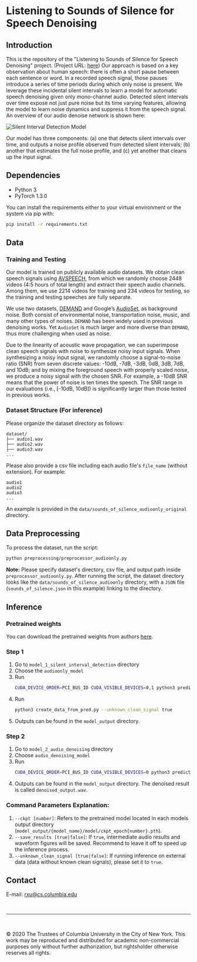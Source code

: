 # Listening to Sounds of Silence for Speech Denoising

## Introduction

This is the repository of the "Listening to Sounds of Silence for Speech Denoising" project. (Project URL: [here](http://www.cs.columbia.edu/cg/listen_to_the_silence/)) Our approach is based on a key observation about human speech: there is often a short pause between each sentence or word. In a recorded speech signal, those pauses introduce a series of time periods during which only noise is present. We leverage these incidental silent intervals to learn a model for automatic speech denoising given only mono-channel audio. Detected silent intervals over time expose not just pure noise but its time varying features, allowing the model to learn noise dynamics and suppress it from the speech signal. An overview of our audio denoise network is shown here:

![Silent Interval Detection Model](assets/network.png)

Our model has three components: (a) one that detects silent intervals over time, and outputs a noise profile observed from detected silent intervals; (b) another that estimates the full noise profile, and (c) yet another that cleans up the input signal.

## Dependencies

* Python 3
* PyTorch 1.3.0

You can install the requirements either to your virtual environment or the system via pip with:

```bash
pip install -r requirements.txt
```

## Data

### Training and Testing

Our model is trained on publicly available audio datasets. We obtain clean speech signals using [AVSPEECH](https://looking-to-listen.github.io/avspeech/), from which we randomly choose 2448 videos (4:5 hours of total length) and extract their speech audio channels. Among them, we use 2214 videos for training and 234 videos for testing, so the training and testing speeches are fully separate.

We use two datasets, [DEMAND](https://hal.inria.fr/hal-00796707) and Google’s [AudioSet](https://research.google.com/audioset/dataset/index.html), as background noise. Both consist of environmental noise, transportation noise, music, and many other types of noises. `DEMAND` has been widely used in previous denoising works. Yet `AudioSet` is much larger and more diverse than `DEMAND`, thus more challenging when used as noise.

Due to the linearity of acoustic wave propagation, we can superimpose clean speech signals with noise to synthesize noisy input signals. When synthesizing a noisy input signal, we randomly choose a signal-to-noise ratio (SNR) from seven discrete values: -10dB, -7dB, -3dB, 0dB, 3dB, 7dB, and 10dB; and by mixing the foreground speech with properly scaled noise, we produce a noisy signal with the chosen SNR. For example, a -10dB SNR means that the power of noise is ten times the speech. The SNR range in our evaluations (i.e., [-10dB, 10dB]) is significantly larger than those tested in previous works.

### Dataset Structure (For inference)

Please organize the dataset directory as follows:

```
dataset/
├── audio1.wav
├── audio2.wav
├── audio3.wav
...
```

Please also provide a csv file including each audio file's `file_name` (without extension). For example:

```
audio1
audio2
audio3
...
```

An example is provided in the `data/sounds_of_silence_audioonly_original` directory.

## Data Preprocessing

To process the dataset, run the script:

```bash
python preprocessing/preprocessor_audioonly.py
```

**Note:** Please specify dataset's directory, csv file, and output path inside `preprocessor_audioonly.py`. After running the script, the dataset directory looks like the `data/sounds_of_silence_audioonly` directory, with a `JSON` file (`sounds_of_silence.json` in this example) linking to the directory.

## Inference

### Pretrained weights

You can download the pretrained weights from authors [here](http://www.cs.columbia.edu/cg/listen_to_the_silence/pretrained/pretrained.zip).

### Step 1

1. Go to `model_1_silent_interval_detection` directory
2. Choose the `audioonly_model`
3. Run
    ```bash
    CUDA_DEVICE_ORDER=PCI_BUS_ID CUDA_VISIBLE_DEVICES=0,1 python3 predict.py --ckpt 87 --save_results false --unknown_clean_signal true
    ```
4. Run
    ```bash
    python3 create_data_from_pred.py --unknown_clean_signal true
    ```
5. Outputs can be found in the `model_output` directory.

### Step 2

1. Go to `model_2_audio_denoising` directory
2. Choose `audio_denoising_model`
3. Run
    ```bash
    CUDA_DEVICE_ORDER=PCI_BUS_ID CUDA_VISIBLE_DEVICES=0 python3 predict.py --ckpt 24 --unknown_clean_signal true
    ```
4. Outputs can be found in the `model_output` directory. The denoised result is called `denoised_output.wav`.

### Command Parameters Explanation:

1. `--ckpt [number]`: Refers to the pretrained model located in each models output directory (`model_output/{model_name}/model/ckpt_epoch{number}.pth`).
2. `--save_results [true|false]`: If `true`, intermediate audio results and waveform figures will be saved. Recommend to leave it off to speed up the inference process.
3. `--unknown_clean_signal [true|false]`: If running inference on external data (data without known clean signals), please set it to `true`.

## Contact

E-mail: rxu@cs.columbia.edu

<br />

---

<br />

© 2020 The Trustees of Columbia University in the City of New York. This work may be reproduced and distributed for academic non-commercial purposes only without further authorization, but rightsholder otherwise reserves all rights.